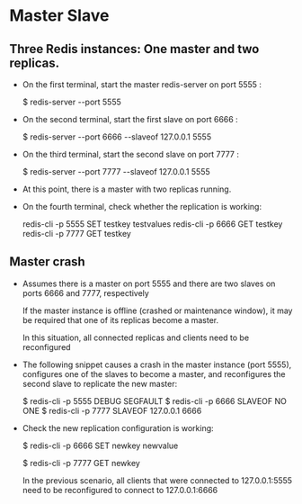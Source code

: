 
# Master Slave

## Three Redis instances: One master and two replicas.

* On the first terminal, start the master redis-server on port 5555 :

  $ redis-server --port 5555
 
* On the second terminal, start the first slave on port 6666 :

  $ redis-server --port 6666 --slaveof 127.0.0.1 5555
 
* On the third terminal, start the second slave on port 7777 :

  $ redis-server --port 7777 --slaveof 127.0.0.1 5555

* At this point, there is a master with two replicas running.

* On the fourth terminal, check whether the replication is working:

	redis-cli -p 5555 SET testkey testvalues
	redis-cli -p 6666 GET testkey
	redis-cli -p 7777 GET testkey

## Master crash

* Assumes there is a master on port 5555 and there are two slaves
  on ports 6666 and 7777, respectively

  If the master instance is offline (crashed or maintenance window), 
  it may be required that one of its replicas become a master. 
  
  In this situation, all connected replicas and clients need to be reconfigured
  
* The following snippet causes a crash in the master instance (port 5555), configures
  one of the slaves to become a master, and reconfigures the second slave to replicate
  the new master:

  $ redis-cli -p 5555 DEBUG SEGFAULT
  $ redis-cli -p 6666 SLAVEOF NO ONE
  $ redis-cli -p 7777 SLAVEOF 127.0.0.1 6666

* Check the new replication configuration is working:

  $ redis-cli -p 6666 SET newkey newvalue
  
  $ redis-cli -p 7777 GET newkey
  
  In the previous scenario, all clients that were connected to 
  127.0.0.1:5555 need to be reconfigured to connect to 127.0.0.1:6666
  
  
  
